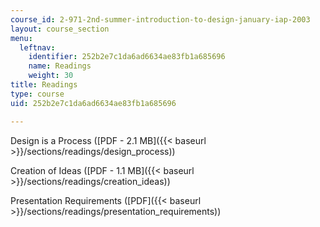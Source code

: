 ```yaml
---
course_id: 2-971-2nd-summer-introduction-to-design-january-iap-2003
layout: course_section
menu:
  leftnav:
    identifier: 252b2e7c1da6ad6634ae83fb1a685696
    name: Readings
    weight: 30
title: Readings
type: course
uid: 252b2e7c1da6ad6634ae83fb1a685696

---
```


Design is a Process ([PDF - 2.1 MB]({{< baseurl >}}/sections/readings/design_process))

Creation of Ideas ([PDF - 1.1 MB]({{< baseurl >}}/sections/readings/creation_ideas))

Presentation Requirements ([PDF]({{< baseurl >}}/sections/readings/presentation_requirements))